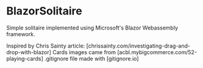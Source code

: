 # BlazorSolitaire
Simple solitaire implemented using Microsoft's Blazor Webassembly framework.


Inspired by Chris Sainty article: [chrissainty.com/investigating-drag-and-drop-with-blazor]
Cards images came from [acbl.mybigcommerce.com/52-playing-cards]
.gitignore file made with [gitignore.io]